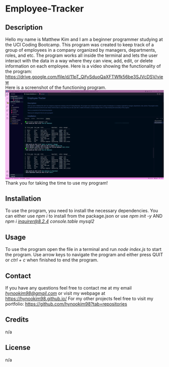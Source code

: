 # Employee-Tracker

## Description
Hello my name is Matthew Kim and I am a beginner programmer studying at the UCI Coding Bootcamp. This program was created to keep track of a group of employees in a company organized by managers, departments, roles, and etc. The program works all inside the terminal and lets the user interact with the data in a way where they can view, add, edit, or delete information on each employee. 
Here is a video showing the functionality of the program: 
https://drive.google.com/file/d/11pT_QjfySduoQaXFTWfk56be3SJVcDSV/view  
Here is a screenshot of the functioning program. 
![screenshot of program](/assets/screenshot.PNG "Screenshot of functioning program")
Thank you for taking the time to use my program!

## Installation
To use the program, you need to install the necessary dependencies. You can either use *npm i* to install from the package.json or use 
*npm init -y* AND 
*npm i inquirer@8.2.4 console.table mysql2*

## Usage
To use the program open the file in a terminal and run *node index.js* to start the program. Use arrow keys to navigate the program and either press QUIT or *ctrl + c* when finished to end the program.

## Contact
If you have any questions feel free to contact me at my email 
*hynookim98@gmail.com*
or visit my webpage at
https://hynookim98.github.io/ 
For my other projects feel free to visit my portfolio: 
https://github.com/hynookim98?tab=repositories 

## Credits
n/a

## License
n/a